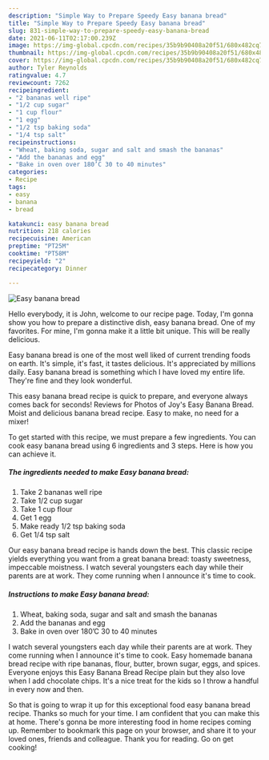 ```yaml
---
description: "Simple Way to Prepare Speedy Easy banana bread"
title: "Simple Way to Prepare Speedy Easy banana bread"
slug: 831-simple-way-to-prepare-speedy-easy-banana-bread
date: 2021-06-11T02:17:00.239Z
image: https://img-global.cpcdn.com/recipes/35b9b90408a20f51/680x482cq70/easy-banana-bread-recipe-main-photo.jpg
thumbnail: https://img-global.cpcdn.com/recipes/35b9b90408a20f51/680x482cq70/easy-banana-bread-recipe-main-photo.jpg
cover: https://img-global.cpcdn.com/recipes/35b9b90408a20f51/680x482cq70/easy-banana-bread-recipe-main-photo.jpg
author: Tyler Reynolds
ratingvalue: 4.7
reviewcount: 7262
recipeingredient:
- "2 bananas well ripe"
- "1/2 cup sugar"
- "1 cup flour"
- "1 egg"
- "1/2 tsp baking soda"
- "1/4 tsp salt"
recipeinstructions:
- "Wheat, baking soda, sugar and salt and smash the bananas"
- "Add the bananas and egg"
- "Bake in oven over 180’C 30 to 40 minutes"
categories:
- Recipe
tags:
- easy
- banana
- bread

katakunci: easy banana bread 
nutrition: 218 calories
recipecuisine: American
preptime: "PT25M"
cooktime: "PT58M"
recipeyield: "2"
recipecategory: Dinner

---
```



![Easy banana bread](https://img-global.cpcdn.com/recipes/35b9b90408a20f51/680x482cq70/easy-banana-bread-recipe-main-photo.jpg)

Hello everybody, it is John, welcome to our recipe page. Today, I'm gonna show you how to prepare a distinctive dish, easy banana bread. One of my favorites. For mine, I'm gonna make it a little bit unique. This will be really delicious.

Easy banana bread is one of the most well liked of current trending foods on earth. It's simple, it's fast, it tastes delicious. It's appreciated by millions daily. Easy banana bread is something which I have loved my entire life. They're fine and they look wonderful.

This easy banana bread recipe is quick to prepare, and everyone always comes back for seconds! Reviews for Photos of Joy&#39;s Easy Banana Bread. Moist and delicious banana bread recipe. Easy to make, no need for a mixer!


To get started with this recipe, we must prepare a few ingredients. You can cook easy banana bread using 6 ingredients and 3 steps. Here is how you can achieve it.

<!--inarticleads1-->

##### The ingredients needed to make Easy banana bread:

1. Take 2 bananas well ripe
1. Take 1/2 cup sugar
1. Take 1 cup flour
1. Get 1 egg
1. Make ready 1/2 tsp baking soda
1. Get 1/4 tsp salt


Our easy banana bread recipe is hands down the best. This classic recipe yields everything you want from a great banana bread: toasty sweetness, impeccable moistness. I watch several youngsters each day while their parents are at work. They come running when I announce it&#39;s time to cook. 

<!--inarticleads2-->

##### Instructions to make Easy banana bread:

1. Wheat, baking soda, sugar and salt and smash the bananas
1. Add the bananas and egg
1. Bake in oven over 180’C 30 to 40 minutes


I watch several youngsters each day while their parents are at work. They come running when I announce it&#39;s time to cook. Easy homemade banana bread recipe with ripe bananas, flour, butter, brown sugar, eggs, and spices. Everyone enjoys this Easy Banana Bread Recipe plain but they also love when I add chocolate chips. It&#39;s a nice treat for the kids so I throw a handful in every now and then. 

So that is going to wrap it up for this exceptional food easy banana bread recipe. Thanks so much for your time. I am confident that you can make this at home. There's gonna be more interesting food in home recipes coming up. Remember to bookmark this page on your browser, and share it to your loved ones, friends and colleague. Thank you for reading. Go on get cooking!
